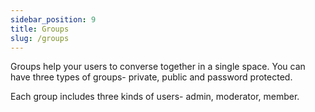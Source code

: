 ```yaml
---
sidebar_position: 9
title: Groups
slug: /groups
---
```


Groups help your users to converse together in a single space. You can have three types of groups- private, public and password protected.

Each group includes three kinds of users- admin, moderator, member.

